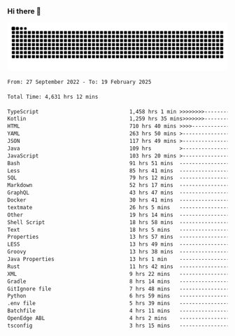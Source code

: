 ### Hi there 👋

<picture>
  <source media="(prefers-color-scheme: dark)" srcset="https://raw.githubusercontent.com/heyline/heyline/output/github-contribution-grid-snake-dark.svg">
  <source media="(prefers-color-scheme: light)" srcset="https://raw.githubusercontent.com/heyline/heyline/output/github-contribution-grid-snake.svg">
  <img alt="github contribution grid snake animation" src="https://raw.githubusercontent.com/heyline/heyline/output/github-contribution-grid-snake.svg">
</picture>

<!--START_SECTION:waka-->

```txt
From: 27 September 2022 - To: 19 February 2025

Total Time: 4,631 hrs 12 mins

TypeScript                             1,458 hrs 1 min >>>>>>>>-----------------   31.48 %
Kotlin                                 1,259 hrs 35 mins>>>>>>>------------------   27.20 %
HTML                                   710 hrs 40 mins >>>>---------------------   15.35 %
YAML                                   263 hrs 50 mins >------------------------   05.70 %
JSON                                   117 hrs 49 mins >------------------------   02.54 %
Java                                   109 hrs         >------------------------   02.35 %
JavaScript                             103 hrs 20 mins >------------------------   02.23 %
Bash                                   91 hrs 51 mins  -------------------------   01.98 %
Less                                   85 hrs 41 mins  -------------------------   01.85 %
SQL                                    79 hrs 12 mins  -------------------------   01.71 %
Markdown                               52 hrs 17 mins  -------------------------   01.13 %
GraphQL                                43 hrs 47 mins  -------------------------   00.95 %
Docker                                 30 hrs 41 mins  -------------------------   00.66 %
textmate                               26 hrs 5 mins   -------------------------   00.56 %
Other                                  19 hrs 14 mins  -------------------------   00.42 %
Shell Script                           18 hrs 58 mins  -------------------------   00.41 %
Text                                   18 hrs 5 mins   -------------------------   00.39 %
Properties                             13 hrs 57 mins  -------------------------   00.30 %
LESS                                   13 hrs 49 mins  -------------------------   00.30 %
Groovy                                 13 hrs 38 mins  -------------------------   00.29 %
Java Properties                        13 hrs 1 min    -------------------------   00.28 %
Rust                                   11 hrs 42 mins  -------------------------   00.25 %
XML                                    9 hrs 22 mins   -------------------------   00.20 %
Gradle                                 8 hrs 14 mins   -------------------------   00.18 %
GitIgnore file                         7 hrs 48 mins   -------------------------   00.17 %
Python                                 6 hrs 59 mins   -------------------------   00.15 %
.env file                              5 hrs 39 mins   -------------------------   00.12 %
Batchfile                              4 hrs 11 mins   -------------------------   00.09 %
OpenEdge ABL                           4 hrs 2 mins    -------------------------   00.09 %
tsconfig                               3 hrs 15 mins   -------------------------   00.07 %
```

<!--END_SECTION:waka-->

